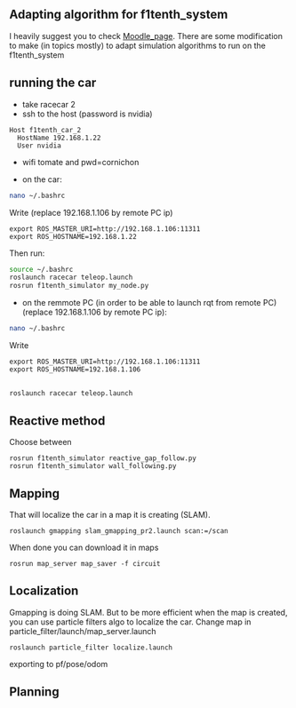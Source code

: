 ## Adapting algorithm for f1tenth_system

I heavily suggest you to check [Moodle_page](https://moodle.polytechnique.fr/course/view.php?id=12204). There are some modification to make (in topics mostly) to adapt simulation algorithms to run on the f1tenth_system

## running the car

* take racecar 2
* ssh to the host (password is nvidia)

```
Host f1tenth_car_2
  HostName 192.168.1.22
  User nvidia
```

* wifi tomate and pwd=cornichon

* on the car:
```sh
nano ~/.bashrc
```
Write (replace 192.168.1.106 by remote PC ip)
```
export ROS_MASTER_URI=http://192.168.1.106:11311
export ROS_HOSTNAME=192.168.1.22
```
Then run:
```sh
source ~/.bashrc
roslaunch racecar teleop.launch
rosrun f1tenth_simulator my_node.py
```

* on the remmote PC (in order to be able to launch rqt from remote PC)(replace 192.168.1.106 by remote PC ip):
```sh
nano ~/.bashrc
```
Write
```
export ROS_MASTER_URI=http://192.168.1.106:11311
export ROS_HOSTNAME=192.168.1.106
```

## 
```
roslaunch racecar teleop.launch
```

## Reactive method
Choose between
```
rosrun f1tenth_simulator reactive_gap_follow.py
rosrun f1tenth_simulator wall_following.py
```

## Mapping
That will localize the car in a map it is creating (SLAM).
```
roslaunch gmapping slam_gmapping_pr2.launch scan:=/scan
```

When done you can download it in maps
```
rosrun map_server map_saver -f circuit
```

## Localization
Gmapping is doing SLAM. But to be more efficient when the map is created, you can use particle filters algo to localize the car.
Change map in particle_filter/launch/map_server.launch
```
roslaunch particle_filter localize.launch
```
exporting to pf/pose/odom

## Planning
```

```


